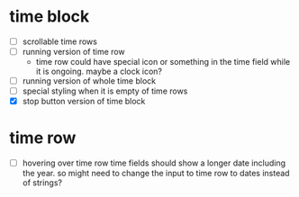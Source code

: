 # time block
- [ ] scrollable time rows
- [ ] running version of time row
    - time row could have special icon or something in the time field while it is ongoing. maybe a clock icon?
- [ ] running version of whole time block
- [ ] special styling when it is empty of time rows
- [x] stop button version of time block

# time row
- [ ] hovering over time row time fields should show a longer date including the year. so might need to change the input to time row to dates instead of strings?